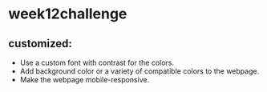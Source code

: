 # week12challenge


## customized:


  - Use a custom font with contrast for the colors.
  - Add background color or a variety of compatible colors to the webpage.
  - Make the webpage mobile-responsive.


